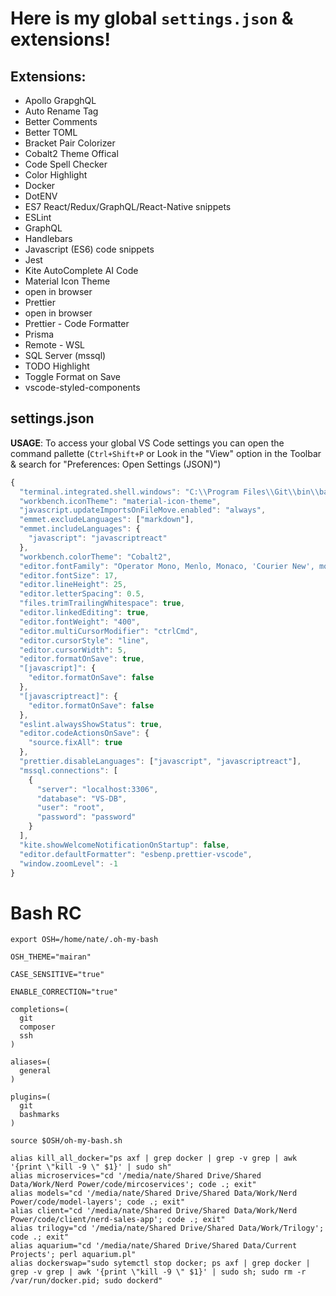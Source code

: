 # Here is my global `settings.json` & extensions!

## Extensions:

- Apollo GrapghQL
- Auto Rename Tag
- Better Comments
- Better TOML
- Bracket Pair Colorizer
- Cobalt2 Theme Offical
- Code Spell Checker
- Color Highlight
- Docker
- DotENV
- ES7 React/Redux/GraphQL/React-Native snippets
- ESLint
- GraphQL
- Handlebars
- Javascript (ES6) code snippets
- Jest
- Kite AutoComplete AI Code
- Material Icon Theme
- open in browser
- Prettier
- open in browser
- Prettier - Code Formatter
- Prisma
- Remote - WSL
- SQL Server (mssql)
- TODO Highlight
- Toggle Format on Save
- vscode-styled-components

## settings.json

**USAGE**: To access your global VS Code settings you can open the command pallette (`Ctrl+Shift+P` or Look in the "View" option in the Toolbar & search for "Preferences: Open Settings (JSON)")

```js
{
  "terminal.integrated.shell.windows": "C:\\Program Files\\Git\\bin\\bash.exe",
  "workbench.iconTheme": "material-icon-theme",
  "javascript.updateImportsOnFileMove.enabled": "always",
  "emmet.excludeLanguages": ["markdown"],
  "emmet.includeLanguages": {
    "javascript": "javascriptreact"
  },
  "workbench.colorTheme": "Cobalt2",
  "editor.fontFamily": "Operator Mono, Menlo, Monaco, 'Courier New', monospace",
  "editor.fontSize": 17,
  "editor.lineHeight": 25,
  "editor.letterSpacing": 0.5,
  "files.trimTrailingWhitespace": true,
  "editor.linkedEditing": true,
  "editor.fontWeight": "400",
  "editor.multiCursorModifier": "ctrlCmd",
  "editor.cursorStyle": "line",
  "editor.cursorWidth": 5,
  "editor.formatOnSave": true,
  "[javascript]": {
    "editor.formatOnSave": false
  },
  "[javascriptreact]": {
    "editor.formatOnSave": false
  },
  "eslint.alwaysShowStatus": true,
  "editor.codeActionsOnSave": {
    "source.fixAll": true
  },
  "prettier.disableLanguages": ["javascript", "javascriptreact"],
  "mssql.connections": [
    {
      "server": "localhost:3306",
      "database": "VS-DB",
      "user": "root",
      "password": "password"
    }
  ],
  "kite.showWelcomeNotificationOnStartup": false,
  "editor.defaultFormatter": "esbenp.prettier-vscode",
  "window.zoomLevel": -1
}
```

# Bash RC

```
export OSH=/home/nate/.oh-my-bash

OSH_THEME="mairan"

CASE_SENSITIVE="true"

ENABLE_CORRECTION="true"

completions=(
  git
  composer
  ssh
)

aliases=(
  general
)

plugins=(
  git
  bashmarks
)

source $OSH/oh-my-bash.sh

alias kill_all_docker="ps axf | grep docker | grep -v grep | awk '{print \"kill -9 \" $1}' | sudo sh"
alias microservices="cd '/media/nate/Shared Drive/Shared Data/Work/Nerd Power/code/mircoservices'; code .; exit"
alias models="cd '/media/nate/Shared Drive/Shared Data/Work/Nerd Power/code/model-layers'; code .; exit"
alias client="cd '/media/nate/Shared Drive/Shared Data/Work/Nerd Power/code/client/nerd-sales-app'; code .; exit"
alias trilogy="cd '/media/nate/Shared Drive/Shared Data/Work/Trilogy'; code .; exit"
alias aquarium="cd '/media/nate/Shared Drive/Shared Data/Current Projects'; perl aquarium.pl"
alias dockerswap="sudo sytemctl stop docker; ps axf | grep docker | grep -v grep | awk '{print \"kill -9 \" $1}' | sudo sh; sudo rm -r /var/run/docker.pid; sudo dockerd"
```
